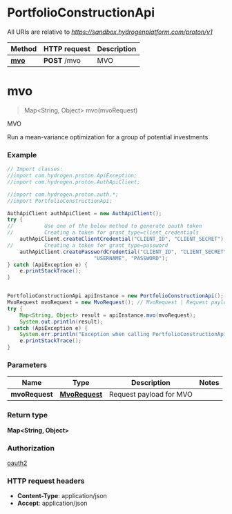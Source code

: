# PortfolioConstructionApi

All URIs are relative to *https://sandbox.hydrogenplatform.com/proton/v1*

Method | HTTP request | Description
------------- | ------------- | -------------
[**mvo**](PortfolioConstructionApi.md#mvo) | **POST** /mvo | MVO


<a name="mvo"></a>
# **mvo**
> Map&lt;String, Object&gt; mvo(mvoRequest)

MVO

Run a mean-variance optimization for a group of potential investments

### Example
```java
// Import classes:
//import com.hydrogen.proton.ApiException;
//import com.hydrogen.proton.AuthApiClient;

//import com.hydrogen.proton.auth.*;
//import PortfolioConstructionApi;

AuthApiClient authApiClient = new AuthApiClient();
try {
//          Use one of the below method to generate oauth token        
//          Creating a token for grant_type=client_credentials            
    authApiClient.createClientCredential("CLIENT_ID", "CLIENT_SECRET");
//          Creating a token for grant_type=password
    authApiClient.createPasswordCredential("CLIENT_ID", "CLIENT_SECRET",
                            "USERNAME", "PASSWORD");           
} catch (ApiException e) {
    e.printStackTrace();
}


PortfolioConstructionApi apiInstance = new PortfolioConstructionApi();
MvoRequest mvoRequest = new MvoRequest(); // MvoRequest | Request payload for MVO
try {
    Map<String, Object> result = apiInstance.mvo(mvoRequest);
    System.out.println(result);
} catch (ApiException e) {
    System.err.println("Exception when calling PortfolioConstructionApi#mvo");
    e.printStackTrace();
}
```

### Parameters

Name | Type | Description  | Notes
------------- | ------------- | ------------- | -------------
 **mvoRequest** | [**MvoRequest**](MvoRequest.md)| Request payload for MVO |

### Return type

**Map&lt;String, Object&gt;**

### Authorization

[oauth2](../README.md#oauth2)

### HTTP request headers

 - **Content-Type**: application/json
 - **Accept**: application/json

